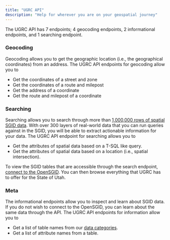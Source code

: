 ```yaml
---
title: "UGRC API"
description: "Help for wherever you are on your geospatial journey"
---
```


The UGRC API has 7 endpoints; 4 geocoding endpoints, 2 informational endpoints, and 1 searching endpoint.

### Geocoding

Geocoding allows you to get the geographic location (i.e., the geographical coordinates) from an address. The UGRC API endpoints for geocoding allow you to

- Get the coordinates of a street and zone
- Get the coordinates of a route and milepost
- Get the address of a coordinate
- Get the route and milepost of a coordinate

### Searching

Searching allows you to search through more than [1,000,000 rows of spatial SGID data](https://gis.utah.gov/sgid). With over 300 layers of real-world data that you can run queries against in the SGID, you will be able to extract actionable information for your data. The UGRC API endpoint for searching allows you to

- Get the attributes of spatial data based on a T-SQL like query.
- Get the attributes of spatial data based on a location (i.e., spatial intersection).

To view the SGID tables that are accessible through the search endpoint, [connect to the OpenSGID](https://gis.utah.gov/sgid/open-sgid/). You can then browse everything that UGRC has to offer for the State of Utah.

### Meta

The informational endpoints allow you to inspect and learn about SGID data. If you do not wish to connect to the OpenSGID, you can learn about the same data through the API. The UGRC API endpoints for information allow you to

- Get a list of table names from our [data categories](https://gis.utah.gov/data/#data-categories).
- Get a list of attribute names from a table.
